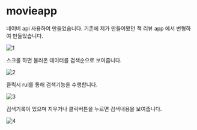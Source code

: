 
# movieapp

네이버 api 사용하여 만들었습니다. 
기존에 제가 만들어봤던 책 리뷰 app 에서 변형하여 만들었습니다.

![1](https://user-images.githubusercontent.com/105340085/219844462-deb73ddc-4ced-4228-9cf0-5c3575adc952.PNG)

스크롤 하면 불러온 데이터를 검색순으로 보여줍니다.

![2](https://user-images.githubusercontent.com/105340085/219844463-ae98a407-19fe-4ba6-8787-4cdef1602647.PNG)

클릭시 rul를 통해 검색기능을 수행합니다.

![3](https://user-images.githubusercontent.com/105340085/219844464-cf4f8b7e-c6e0-4857-abd7-cb6c1fed0df5.PNG)

검색기록이 있으며 지우거나 클릭버튼을 누르면 검색내용을 보여줍니다.

![4](https://user-images.githubusercontent.com/105340085/219844467-12540009-b761-4855-bdeb-003ee1d7bc2c.PNG)



